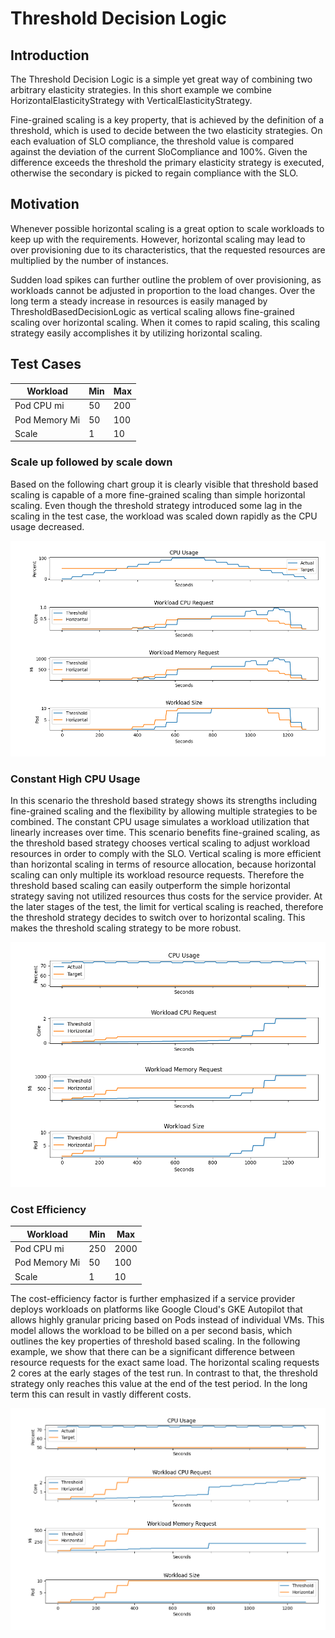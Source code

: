 # Threshold Decision Logic

## Introduction

The Threshold Decision Logic is a simple yet great way of combining two arbitrary elasticity strategies. In this short example we combine HorizontalElasticityStrategy with VerticalElasticityStrategy.

Fine-grained scaling is a key property, that is achieved by the definition of a threshold, which is used to decide between the two elasticity strategies.
On each evaluation of SLO compliance, the threshold value is compared against the deviation of the current SloCompliance and 100%.
Given the difference exceeds the threshold the primary elasticity strategy is executed, otherwise the secondary is picked to regain compliance with the SLO.


## Motivation

Whenever possible horizontal scaling is a great option to scale workloads to keep up with the requirements.
However, horizontal scaling may lead to over provisioning due to its characteristics, that the requested resources are multiplied by the number of instances.

Sudden load spikes can further outline the problem of over provisioning, as workloads cannot be adjusted in proportion to the load changes.
Over the long term a steady increase in resources is easily managed by ThresholdBasedDecisionLogic as vertical scaling allows fine-grained scaling over horizontal scaling.
When it comes to rapid scaling, this scaling strategy easily accomplishes it by utilizing horizontal scaling.

## Test Cases

| Workload      | Min | Max |
|---------------|-----|-----|
| Pod CPU mi    | 50  | 200 |
| Pod Memory Mi | 50  | 100 |
| Scale         | 1   | 10  |

### Scale up followed by scale down

Based on the following chart group it is clearly visible that threshold based scaling is capable of a more fine-grained scaling than simple horizontal scaling.
Even though the threshold strategy introduced some lag in the scaling in the test case, the workload was scaled down rapidly as the CPU usage decreased.

![plot](threshold_horizontal.png)

### Constant High CPU Usage

In this scenario the threshold based strategy shows its strengths including fine-grained scaling and the flexibility by allowing multiple strategies to be combined.
The constant CPU usage simulates a workload utilization that linearly increases over time.
This scenario benefits fine-grained scaling, as the threshold based strategy chooses vertical scaling to adjust workload resources in order to comply with the SLO. Vertical scaling is more efficient than horizontal scaling in terms of resource allocation, because horizontal scaling can only multiple its workload resource requests.
Therefore the threshold based scaling can easily outperform the simple horizontal strategy saving not utilized resources thus costs for the service provider.
At the later stages of the test, the limit for vertical scaling is reached, therefore the threshold strategy decides to switch over to horizontal scaling. This makes the threshold scaling strategy to be more robust.

![plot](threshold_horizontal_constant.png)

### Cost Efficiency

| Workload      | Min | Max  |
|---------------|-----|------|
| Pod CPU mi    | 250 | 2000 |
| Pod Memory Mi | 50  | 100  |
| Scale         | 1   | 10   |

The cost-efficiency factor is further emphasized if a service provider deploys workloads on platforms like Google Cloud's GKE Autopilot that allows highly granular pricing based on Pods instead of individual VMs.
This model allows the workload to be billed on a per second basis, which outlines the key properties of threshold based scaling.
In the following example, we show that there can be a significant difference between resource requests for the exact same load. The horizontal scaling requests 2 cores at the early stages of the test run. In contrast to that, the threshold strategy only reaches this value at the end of the test period.
In the long term this can result in vastly different costs.

![threshold_horizontal_cost.png](threshold_horizontal_cost.png)
